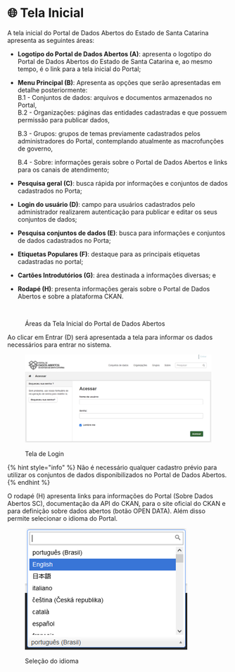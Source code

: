 # 🌐 Tela Inicial

A tela inicial do Portal de Dados Abertos do Estado de Santa Catarina apresenta as seguintes áreas:

* **Logotipo do Portal de Dados Abertos (A)**: apresenta o logotipo do Portal de Dados Abertos do Estado de Santa Catarina e, ao mesmo tempo, é o link para a tela inicial do Portal;
*   **Menu Principal (B)**: Apresenta as opções que serão apresentadas em detalhe posteriormente:\
    B.1 - Conjuntos de dados: arquivos e documentos armazenados no Portal,\
    B.2 - Organizações: páginas das entidades cadastradas e que possuem permissão para publicar dados,

    B.3 - Grupos: grupos de temas previamente cadastrados pelos administradores do Portal, contemplando atualmente as macrofunções de governo,

    B.4 - Sobre: informações gerais sobre o Portal de Dados Abertos e links para os canais de atendimento;
* **Pesquisa geral (C)**: busca rápida por informações e conjuntos de dados cadastrados no Porta;
* **Login do usuário (D)**: campo para usuários cadastrados pelo administrador realizarem autenticação para publicar e editar os seus conjuntos de dados;
* **Pesquisa conjuntos de dados (E)**: busca para informações e conjuntos de dados cadastrados no Porta;
* **Etiquetas Populares (F)**: destaque para as principais etiquetas cadastradas no portal;
* **Cartões Introdutórios (G)**: área destinada a informações diversas; e
* **Rodapé (H)**: presenta informações gerais sobre o Portal de Dados Abertos e sobre a plataforma CKAN.

<figure><img src="https://lh6.googleusercontent.com/yZqkuN-_z4EOYjo--JNB6HYybPThus68WDbyr4Ire173qIE7_3KQLwPS84OkTUWrlxug0_QPqe9etGWNSGDmW1X3xuO-yIwqSyJMQCDnzXHl4d4vwFradHfUvHa27R9ZCKrqGDGwVmnKaavQ0RgrAQ" alt=""><figcaption><p>Áreas da Tela Inicial do Portal de Dados Abertos</p></figcaption></figure>

Ao clicar em Entrar (D) será apresentada a tela para informar os dados necessários para entrar no sistema.

<figure><img src="../../.gitbook/assets/image (6).png" alt=""><figcaption><p>Tela de Login</p></figcaption></figure>

{% hint style="info" %}
Não é necessário qualquer cadastro prévio para utilizar os conjuntos de dados disponibilizados no Portal de Dados Abertos.
{% endhint %}

O rodapé (H) apresenta links para informações do Portal (Sobre Dados Abertos SC), documentação da API do CKAN, para o site oficial do CKAN e para definição sobre dados abertos (botão OPEN DATA). Além disso permite selecionar o idioma do Portal.

<figure><img src="../../.gitbook/assets/image (18).png" alt=""><figcaption><p>Seleção do idioma</p></figcaption></figure>

